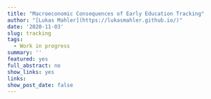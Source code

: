```yaml
---
title: "Macroeconomic Consequences of Early Education Tracking"
author: "[Lukas Mahler](https://lukasmahler.github.io/)"
date: '2020-11-03'
slug: tracking
tags:
  - Work in progress
summary: ''
featured: yes
full_abstract: no
show_links: yes
links:
show_post_date: false
---
```

